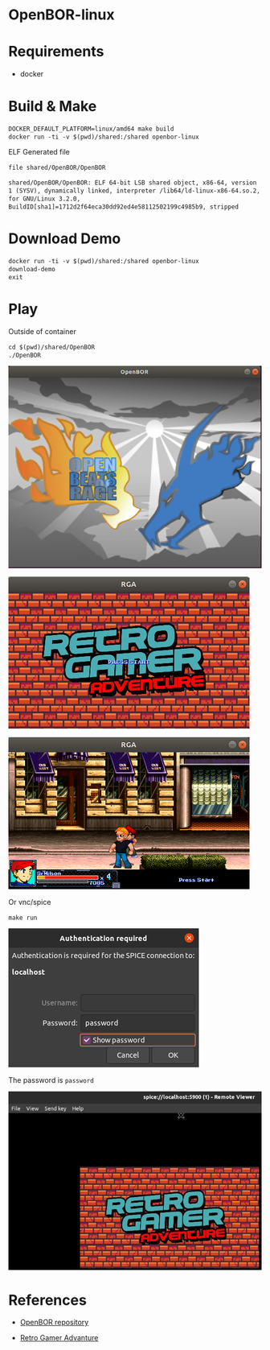 # OpenBOR-linux


# Requirements

* docker

# Build & Make

```
DOCKER_DEFAULT_PLATFORM=linux/amd64 make build
docker run -ti -v $(pwd)/shared:/shared openbor-linux
```

ELF Generated file

```
file shared/OpenBOR/OpenBOR
```

```
shared/OpenBOR/OpenBOR: ELF 64-bit LSB shared object, x86-64, version 1 (SYSV), dynamically linked, interpreter /lib64/ld-linux-x86-64.so.2, for GNU/Linux 3.2.0, BuildID[sha1]=1712d2f64eca30dd92ed4e58112502199c4985b9, stripped
```


# Download Demo

```
docker run -ti -v $(pwd)/shared:/shared openbor-linux
download-demo
exit
```

# Play

Outside of container

```
cd $(pwd)/shared/OpenBOR
./OpenBOR
```

![](doc/openbor.png)

![](doc/start.png)

![](doc/playing.png)


Or vnc/spice

```
make run
```
![](doc/spice-password.png)

The password is `password`

![](doc/spice-viewer.png)

# References

* [OpenBOR repository](https://github.com/DCurrent/openbor)

* [Retro Gamer Advanture](http://www.zvitor.com.br/projeto/rga.html)
